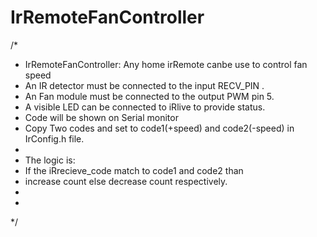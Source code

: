 # IrRemoteFanController
/*
 * IrRemoteFanController: Any home irRemote canbe use to control fan speed 
 * An IR detector must be connected to the input RECV_PIN .
 * An Fan module must be connected to the output PWM pin 5.
 * A visible LED can be connected to iRlive to provide status.
 * Code will be shown on Serial monitor
 * Copy Two codes and  set to code1(+speed) and code2(-speed) in IrConfig.h file.
 * 
 * The logic is:
 * If the iRrecieve_code match to code1 and code2 than 
 * increase count else decrease count respectively.
 * 
 * 
 */
